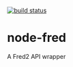 [![build status](https://travis-ci.org/pastorsj/node-fred.svg?branch=master)](https://travis-ci.org/pastorsj/node-fred)

# node-fred
A Fred2 API wrapper

